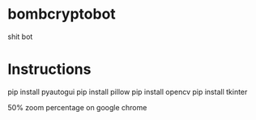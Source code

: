 # bombcryptobot
shit bot

# Instructions
pip install pyautogui
pip install pillow
pip install opencv
pip install tkinter

50% zoom percentage on google chrome
